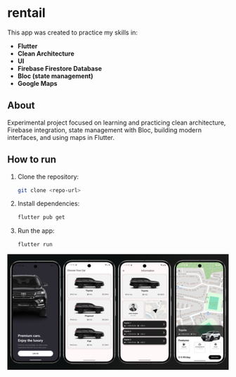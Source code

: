 # rentail

This app was created to practice my skills in:

- **Flutter**
- **Clean Architecture**
- **UI**
- **Firebase Firestore Database**
- **Bloc (state management)**
- **Google Maps**

## About

Experimental project focused on learning and practicing clean architecture, Firebase integration, state management with Bloc, building modern interfaces, and using maps in Flutter.

## How to run

1. Clone the repository:
   ```bash
   git clone <repo-url>
   ```
2. Install dependencies:
   ```bash
   flutter pub get
   ```
3. Run the app:
   ```bash
   flutter run
   ```

![App demo](assets/gitimage.png)


